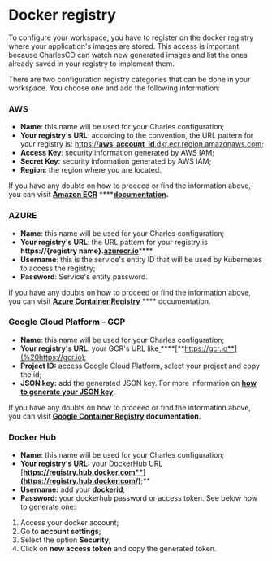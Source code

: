 # Docker registry

To configure your workspace, you have to register on the docker registry where your application's images are stored. This access is important because CharlesCD can watch new generated images and list the ones already saved in your registry to implement them.

There are two configuration registry categories that can be done in your workspace. You choose one and add the following information:

### AWS

* **Name**: this name will be used for your Charles configuration;
* **Your registry's URL**: according to the convention, the URL pattern for your registry is: [https://**aws\_account\_id**.dkr.ecr.region.amazonaws.com](https://aws_account_id.dkr.ecr.region.amazonaws.com);
* **Access Key**: security information generated by AWS IAM;
* **Secret Key**: security information generated by AWS IAM;
* **Region**: the region where you are located. 

If you have any doubts on how to proceed or find the information above, you can visit [**Amazon ECR**](https://docs.aws.amazon.com/AmazonECR/latest/userguide/Registries.html) ****[**documentation**](https://docs.aws.amazon.com/AmazonECR/latest/userguide/Registries.html)**.**

### AZURE

* **Name**: this name will be used for your Charles configuration;
* **Your registry's URL**: the URL pattern for your registry is **https://{registry name}.**[**azurecr.io**](http://azurecr.io/)\*\*\*\*
* **Username**: this is the service's entity ID that will be used by Kubernetes to access the registry;
* **Password**: Service's entity password.

If you have any doubts on how to proceed or find the information above, you can visit [**Azure Container Registry**](https://docs.microsoft.com/en-us/azure/container-registry/container-registry-concepts) **** documentation.

### Google Cloud Platform - GCP

* **Name**: this name will be used for your Charles configuration;
* **Your registry's URL**:  your GCR's URL like[ ](%20https://gcr.io)\*\*\*\*[**https://gcr.io**](%20https://gcr.io);
* **Project ID:**  access Google Cloud Platform, select your project and copy the id;
* **JSON key:** add the generated JSON key. For more information on [**how to generate your JSON key**](https://cloud.google.com/container-registry/docs/advanced-authentication#json-key). 

If you have any doubts on how to proceed or find the information above, you can visit [**Google Container Registry**](https://cloud.google.com/container-registry) **documentation.** 

### Docker Hub 

* **Name**: this name will be used for your Charles configuration;
* **Your registry's URL:**  your DockerHub URL [**https://registry.hub.docker.com**](https://registry.hub.docker.com/)**;** 
* **Username:**  add your **dockerid**;
* **Password:** your dockerhub password or access token. See below how to generate one: 

1. Access your docker account;
2. Go to **account settings**; 
3. Select the option **Security**;
4. Click on **new access token** and copy the generated token. 

